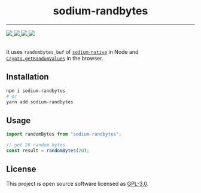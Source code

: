 <div align="center">
  <h1>
  sodium-randbytes
  </h1>
</div>
<hr/>
<div>
  <a href="https://www.npmjs.com/package/sodium-randbytes" target="_blank">
  <img src="https://img.shields.io/npm/v/sodium-randbytes" />
  </a>
  <a href="https://app.travis-ci.com/Zilliqa/sodium-randbytes" target="_blank">
  <img src="https://app.travis-ci.com/Zilliqa/sodium-randbytes.svg?branch=main" />
  </a>
  <a href="https://codecov.io/gh/Zilliqa/sodium-randbytes" target="_blank">
  <img src="https://codecov.io/gh/Zilliqa/sodium-randbytes/branch/main/graph/badge.svg?token=WWDI2IW4Dn" />
  </a>
  <a href="LICENSE" target="_blank">
  <img src="https://img.shields.io/badge/License-GPLv3-blue.svg" />
  </a>
</div>
<br/>

It uses `randombytes_buf` of [`sodium-native`](https://github.com/sodium-friends/sodium-native) in Node and [`Crypto.getRandomValues`](https://developer.mozilla.org/en-US/docs/Web/API/Crypto/getRandomValues) in the browser.

## Installation

```sh
npm i sodium-randbytes
# or
yarn add sodium-randbytes
```

## Usage

```ts
import randomBytes from "sodium-randbytes";

// get 20 random bytes
const result = randomBytes(20);
```

## License

This project is open source software licensed as [GPL-3.0](./LICENSE).
